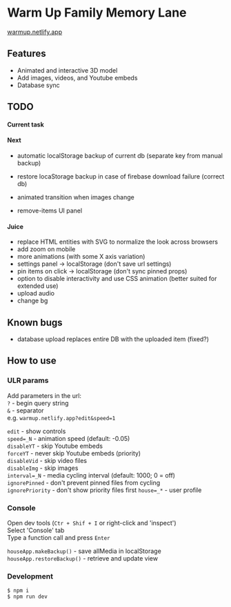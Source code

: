 # Warm Up Family Memory Lane

[warmup.netlify.app](https://warmup.netlify.app/)

## Features

- Animated and interactive 3D model
- Add images, videos, and Youtube embeds
- Database sync

## TODO

#### Current task

#### Next

- automatic localStorage backup of current db (separate key from manual backup)
- restore locaStorage backup in case of firebase download failure (correct db)

- animated transition when images change
- remove-items UI panel

#### Juice

- replace HTML entities with SVG to normalize the look across browsers
- add zoom on mobile
- more animations (with some X axis variation)
- settings panel -> localStorage (don't save url settings)
- pin items on click -> localStorage (don't sync pinned props)
- option to disable interactivity and use CSS animation (better suited for extended use)
- upload audio
- change bg

## Known bugs

- database upload replaces entire DB with the uploaded item (fixed?)

## How to use

### ULR params

Add parameters in the url:  
`?` - begin query string  
`&` - separator  
e.g. `warmup.netlify.app?edit&speed=1`

[//]: # "Remember double space at end each of line"

`edit` - show controls  
`speed=_N` - animation speed (default: -0.05)  
`disableYT` - skip Youtube embeds  
`forceYT` - never skip Youtube embeds (priority)  
`disableVid` - skip video files  
`disableImg` - skip images  
`interval=_N` - media cycling interval (default: 1000; 0 = off)  
`ignorePinned` - don't prevent pinned files from cycling  
`ignorePriority` - don't show priority files first
`house=_*` - user profile

### Console

Open dev tools (`Ctr + Shif + I` or right-click and 'inspect')  
Select 'Console' tab  
Type a function call and press `Enter`

`houseApp.makeBackup()` - save allMedia in localStorage  
`houseApp.restoreBackup()` - retrieve and update view

### Development

```
$ npm i
$ npm run dev
```
